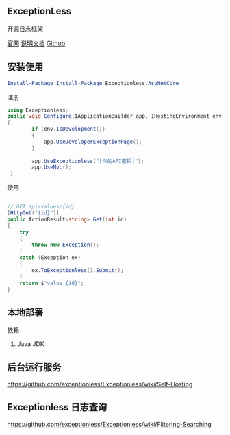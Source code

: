 ## ExceptionLess

开源日志框架

[官网](https://exceptionless.com/)
[说明文档](https://github.com/exceptionless/Exceptionless/wiki/)
[Github](https://github.com/exceptionless/Exceptionless/)



## 安装使用

```powershell
Install-Package Install-Package Exceptionless.AspNetCore
```

注册

```c#
using Exceptionless;
public void Configure(IApplicationBuilder app, IHostingEnvironment env)
{
        if (env.IsDevelopment())
        {
            app.UseDeveloperExceptionPage();
        }
 
        app.UseExceptionless("[你的API密钥]");
        app.UseMvc();
 }
```

使用

```c#

// GET api/values/{id}
[HttpGet("{id}")]
public ActionResult<string> Get(int id)
{
    try
    {
        throw new Exception();
    }
    catch (Exception ex)
    {
        ex.ToExceptionless().Submit();
    }
    return $"value {id}";
}

```

## 本地部署


依赖

1. Java JDK


## 后台运行服务







https://github.com/exceptionless/Exceptionless/wiki/Self-Hosting



## Exceptionless 日志查询

https://github.com/exceptionless/Exceptionless/wiki/Filtering-Searching

